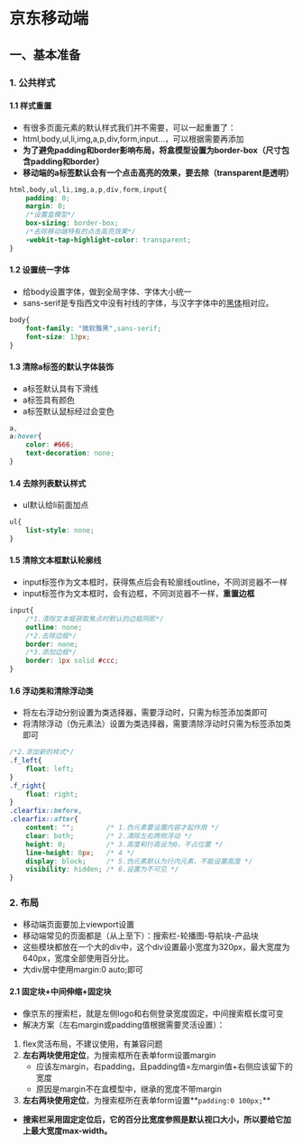 # 京东移动端

## 一、基本准备

### 1. 公共样式

#### 1.1 样式重置

* 有很多页面元素的默认样式我们并不需要，可以一起重置了：
* html,body,ul,li,img,a,p,div,form,input...，可以根据需要再添加
* **为了避免padding和border影响布局，将盒模型设置为border-box（尺寸包含padding和border）**
* **移动端的a标签默认会有一个点击高亮的效果，要去除（transparent是透明）**

```css
html,body,ul,li,img,a,p,div,form,input{
    padding: 0;
    margin: 0;
    /*设置盒模型*/
    box-sizing: border-box;
    /*去除移动端特有的点击高亮效果*/
    -webkit-tap-highlight-color: transparent;
}
```

#### 1.2 设置统一字体

* 给body设置字体，做到全局字体、字体大小统一
* sans-serif是专指西文中没有衬线的字体，与汉字字体中的[黑体](https://baike.baidu.com/item/%E9%BB%91%E4%BD%93/10402)相对应。

```css
body{
    font-family: "微软雅黑",sans-serif;
    font-size: 13px;
}
```

#### 1.3 清除a标签的默认字体装饰

* a标签默认具有下滑线
* a标签具有颜色
* a标签默认鼠标经过会变色

```css
a,
a:hover{
    color: #666;
    text-decoration: none;
}
```

#### 1.4 去除列表默认样式

* ul默认给li前面加点

```css
ul{
    list-style: none;
}
```

#### 1.5 清除文本框默认轮廓线

* input标签作为文本框时，获得焦点后会有轮廓线outline，不同浏览器不一样
* input标签作为文本框时，会有边框，不同浏览器不一样，**重置边框**

```css
input{
    /*1.清除文本框获取焦点时默认的边框阴影*/
    outline: none;
    /*2.去除边框*/
    border: none;
    /*3.添加边框*/
    border: 1px solid #ccc;
}
```

#### 1.6 浮动类和清除浮动类

* 将左右浮动分别设置为类选择器，需要浮动时，只需为标签添加类即可
* 将清除浮动（伪元素法）设置为类选择器，需要清除浮动时只需为标签添加类即可

```css
/*2.添加新的样式*/
.f_left{
    float: left;
}
.f_right{
    float: right;
}
.clearfix::before,
.clearfix::after{
    content: "";		/* 1.伪元素要设置内容才起作用 */
  	clear: both;		/* 2.清除左右两侧浮动 */
    height: 0;			/* 3.高度和行高设为0，不占位置 */
    line-height: 0px;	/* 4 */
    display: block;		/* 5.伪元素默认为行内元素，不能设置高度 */
    visibility: hidden;	/* 6.设置为不可见 */
}
```

### 2. 布局

* 移动端页面要加上viewport设置
* 移动端常见的页面都是（从上至下）：搜索栏-轮播图-导航块-产品块
* 这些模块都放在一个大的div中，这个div设置最小宽度为320px，最大宽度为640px，宽度全部使用百分比。
* 大div居中使用margin:0 auto;即可

#### 2.1 固定块+中间伸缩+固定块

* 像京东的搜索栏，就是左侧logo和右侧登录宽度固定，中间搜索框长度可变
* 解决方案（左右margin或padding值根据需要灵活设置）：

1. flex灵活布局，不建议使用，有兼容问题
2. **左右两块使用定位**，为搜索框所在表单form设置margin
   * 应该左margin，右padding，且padding值=左margin值+右侧应该留下的宽度
   * 原因是margin不在盒模型中，继承的宽度不带margin
3. **左右两块使用定位**，为搜索框所在表单form设置**`padding:0 100px;`**


* **搜索栏采用固定定位后，它的百分比宽度参照是默认视口大小，所以要给它加上最大宽度max-width。**






